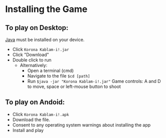 # Installing the Game
## To play on **Desktop**:
[Java](https://www.java.com/ES/download/) must be installed on your device.
* Click `Korona Kablam-i!.jar`
* Click "Download"
* Double click to run
   * Alternatively:
      * Open a terminal (cmd)
      * Navigate to the file `$cd [path]`
      * Run `$java -jar "Korona Kablam-i!.jar"`
Game controls: A and D to move, space or left-mouse button to shoot

## To play on Andoid:
* Click `Korona Kablam-i!.apk`
* Download the file.
* Consent to any operating system warnings about installing the app
* Install and play
